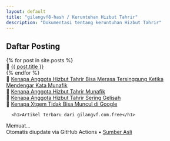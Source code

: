 ```yaml
---
layout: default
title: "gilangvf8-hash / Keruntuhan Hizbut Tahrir"
description: "Dokumentasi tentang keruntuhan Hizbut Tahrir"
---
```



## Daftar Posting
<div class="file-list">
  {% for post in site.posts %}
    <div class="file">
      📄 <span><a href="{{ post.url | relative_url }}">{{ post.title }}</a></span>
    </div>
  {% endfor %}
  <div class="file">
        📄 <span><a href="https://gilangvf8-hash.github.io/post/post4.html">Kenapa Anggota Hizbut Tahrir Bisa Merasa Tersinggung Ketika Mendengar Kata Munafik</a></span>
      </div>
      <div class="file">
        📄 <span><a href="https://gilangvf8-hash.github.io/post/post3.html">Kenapa Anggota Hizbut Tahrir Munafik</a></span>
      </div>
      <div class="file">
        📄 <span><a href="https://gilangvf8-hash.github.io/post/post1.html">Kenapa Anggota Hizbut Tahrir Sering Gelisah</a></span>
      </div>
      <div class="file">
        📄 <span><a href="https://gilangvf8-hash.github.io/post/post2.html">Kenapa Xtgem Tidak Bisa Muncul di Google</a></span>
      </div>
</div>

      <h1>Artikel Terbaru dari gilangvf.com.free</h1>
  <div id="posts" class="posts">Memuat…</div>
  <footer>Otomatis diupdate via GitHub Actions • <a href="https://gilangvf.com.free/" target="_blank">Sumber Asli</a></footer>

<script>
(async()=>{
  const el = document.getElementById("posts");
  try {
    const res = await fetch("posts.json");
    const posts = await res.json();
    if(!posts.length) { el.textContent = "Belum ada artikel."; return; }

    el.innerHTML = "";
    posts.forEach(p=>{
      const div = document.createElement("div");
      div.className = "card";
      div.innerHTML = `<a href="${p.link}" target="_blank">${p.title}</a>`;
      el.appendChild(div);
    });
  } catch(e){
    el.textContent = "Gagal memuat posts.json";
  }
})();
</script>
